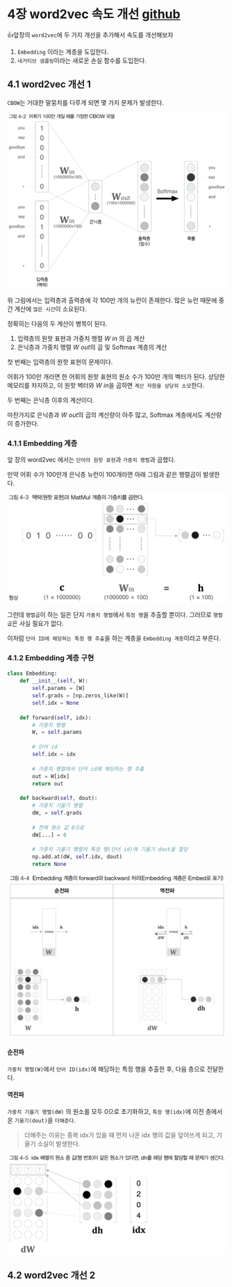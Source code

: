 

# 4장 word2vec 속도 개선 [github](https://github.com/WegraLee/deep-learning-from-scratch-2)

👍앞장의 `word2vec`에 두 가지 개선을 추가해서 속도를 개선해보자

1. `Embedding` 이라는 계층을 도입한다.
2. `네거티브 샘플링`이라는 새로운 손실 함수를 도입한다.

## 4.1 word2vec 개선 1

`CBOW`는 거대한 말뭉치를 다루게 되면 몇 가지 문제가 발생한다.

<img src="assets/4장 word2vec 속도 개선/fig 4-2.png">

위 그림에서는 입력층과 출력층에 각 100만 개의 뉴런이 존재한다. 많은 뉴런 때문에 중간 계산에 `많은 시간`이 소요된다.

정확히는 다음의 두 계산이 병목이 된다.

1. 입력층의 원핫 표현과 가중치 행렬 $W~in$  의 곱 계산
2. 은닉층과 가중치 행렬 $W~out$의 곱 및 Softmax 계층의 계산

첫 번째는 입력층의 원핫 표현의 문제이다. 

어휘가 100만 개라면 한 어휘의 원핫 표현의 원소 수가 100만 개의 벡터가 된다. 상당한 메모리를 차지하고, 이 원핫 벡터와 $W~in$을 곱하면 `계산 자원을 상당히 소모`한다.

두 번째는 은닉층 이후의 계산이다.

마찬가지로 은닉층과 $W~out$의 곱의 계산량이 아주 많고, Softmax 계층에서도 계산량이 증가한다.

### 4.1.1 Embedding 계층

앞 장의 word2vec 에서는 `단어의 원핫 표현`과 `가중치 행렬`과 곱했다.

만약 어휘 수가 100만개 은닉층 뉴런이 100개라면 아래 그림과 같은 행렬곱이 발생한다.

<img src="assets/4장 word2vec 속도 개선/fig 4-3.png">

그런데 `행렬곱`이 하는 일은 단지 `가중치 행렬`에서 `특정 행`을 추출할 뿐이다. 그러므로 `행렬곱`은 사실 필요가 없다.

이처럼 `단어 ID에 해당하는 특정 행 추출`을 하는 계층을 `Embedding 계층`이라고 부른다.

### 4.1.2 Embedding 계층 구현 

```python
class Embedding:
    def __init__(self, W):
        self.params = [W]
        self.grads = [np.zeros_like(W)]
        self.idx = None

    def forward(self, idx):
        # 가중치 행렬
        W, = self.params
        
        # 단어 id
        self.idx = idx
        
        # 가중치 행렬에서 단어 id에 해당하는 행 추출
        out = W[idx]
        return out

    def backward(self, dout):
        # 가중치 기울기 행렬
        dW, = self.grads
        
        # 전체 원소 값 0으로
        dW[...] = 0
        
        # 가중치 기울기 행렬의 특정 행(단어 id)에 기울기 dout을 할당
        np.add.at(dW, self.idx, dout)
        return None
```

<img src="assets/4장 word2vec 속도 개선/fig 4-4.png">

#### 순전파

`가중치 행렬(W)`에서  `단어 ID(idx)`에 해당하는 특정 행을 추출한 후, 다음 층으로 전달한다.

#### 역전파

`가중치 기울기 행렬(dW)` 의 원소를 모두 0으로 초기화하고, `특정 행(idx)`에  이전 층에서 온 `기울기(dout)`을 `더해준다`.

> 더해주는 이유는 중복 idx가 있을 때 먼저 나온 idx 행의 값을 덮어쓰게 되고, 기울기 소실이 발생한다.

<img src="assets/4장 word2vec 속도 개선/fig 4-5.png">

## 4.2 word2vec 개선 2